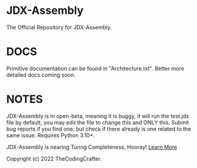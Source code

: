 # JDX-Assembly
The Official Repository for JDX-Assembly.


# DOCS
Primitive documentation can be found in "Architecture.txt".
Better more detailed docs coming soon.

# NOTES
JDX-Assembly is in open-beta, meaning it is buggy, it will run the test.jdx file by default, you may edit the file to change this and ONLY this.
Submit bug reports if you find one, but check if there already is one related to the same issue.
Requires Python 3.10+.

JDX-Assembly is nearing Turing Completeness, Hooray! [Learn More](https://en.wikipedia.org/wiki/Turing_completeness)

Copyright (c) 2022 TheCodingCrafter.
